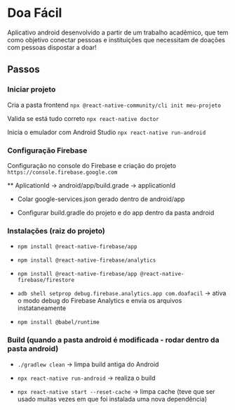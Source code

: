 
# Doa Fácil

Aplicativo android desenvolvido a partir de um trabalho acadêmico, que tem como objetivo conectar pessoas e instituições que necessitam de doações com pessoas dispostar a doar!

## Passos

### Iniciar projeto

Cria a pasta frontend `npx @react-native-community/cli init meu-projeto`

Valida se está tudo correto `npx react-native doctor` 

Inicia o emulador com Android Studio `npx react-native run-android`


### Configuração Firebase

Configuração no console do Firebase e criação do projeto `https://console.firebase.google.com`

** AplicationId -> android/app/build.grade -> applicationId

- Colar google-services.json gerado dentro de android/app

- Configurar build.gradle do projeto e do app dentro da pasta android


### Instalações (raiz do projeto)

- `npm install @react-native-firebase/app`

- `npm install @react-native-firebase/analytics`

- `npm install @react-native-firebase/app @react-native-firebase/firestore`

- `adb shell setprop debug.firebase.analytics.app com.doafacil` -> ativa o modo debug do Firebase Analytics e envia os arquivos instataneamente

- `npm install @babel/runtime`


### Build (quando a pasta android é modificada - rodar dentro da pasta android)

- `./gradlew clean` -> limpa build antiga do Android 

- `npx react-native run-android` -> realiza o build

- `npx react-native start --reset-cache` -> limpa cache (teve que ser usado muitas vezes em que foi instalada uma nova dependência)